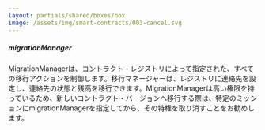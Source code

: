 ```yaml
---
layout: partials/shared/boxes/box
image: /assets/img/smart-contracts/003-cancel.svg
---
```


##### migrationManager

MigrationManagerは、コントラクト・レジストリによって指定された、すべての移行アクションを制御します。移行マネージャーは、レジストリに連絡先を設定し、連絡先の状態と残高を移行できます。MigrationManagerは高い権限を持っているため、新しいコントラクト・バージョンへ移行する際は、特定のミッションにmigrationManagerを指定してから、その特権を取り消すことをお勧めします。
